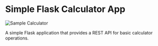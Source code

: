 # Simple Flask Calculator App

![Sample Calculator](https://github.com/devshafi/CI-Integration-and-Code-Coverage/actions/workflows/test.yml/badge.svg)
<!-- [![codecov](https://codecov.io/gh/devshafi/tests_badge_github_action/graph/badge.svg?token=3YBETNR8DJ)](https://codecov.io/gh/devshafi/tests_badge_github_action) -->

A simple Flask application that provides a REST API for basic calculator operations.
